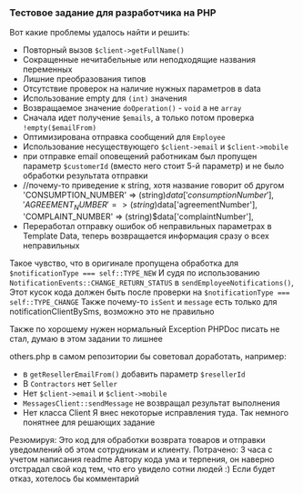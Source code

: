 ### Тестовое задание для разработчика на PHP

Вот какие проблемы удалось найти и решить:
- Повторный вызов `$client->getFullName()`
- Сокращенные нечитабельные или неподходящие названия переменных
- Лишние преобразования типов
- Отсутствие проверок на наличие нужных параметров в data
- Использование empty для `(int)` значения
- Возвращаемое значение `doOperation()` - `void` а не `array`
- Сначала идет получение `$emails`, а только потом проверка `!empty($emailFrom)`
- Оптимизирована отправка сообщений для `Employee`
- Использование несуществующего `$client->email` и `$client->mobile`
- при отправке email оповещений работникам был пропущен параметр `$customerId` (вместо него стоит 5-й параметр) и не было обработки результата отправки
- //почему-то приведение к string, хотя название говорит об другом
  'CONSUMPTION_NUMBER' => (string)$data['consumptionNumber'],
  'AGREEMENT_NUMBER'   => (string)$data['agreementNumber'],
  'COMPLAINT_NUMBER'   => (string)$data['complaintNumber'],
- Переработал отправку ошибок об неправильных параметрах в Template Data, теперь возвращается информация сразу о всех неправильных

Такое чувство, что в оригинале пропущена обработка для `$notificationType === self::TYPE_NEW`
И судя по использованию `NotificationEvents::CHANGE_RETURN_STATUS` в `sendEmployeeNotifications()`,
Этот кусок кода должен быть после проверки на `$notificationType === self::TYPE_CHANGE`
Также почему-то `isSent` и `message` есть только для notificationClientBySms, возможно это не правильно

Также по хорошему нужен нормальный Exception
PHPDoc писать не стал, думаю в этом задании то лишнее

others.php в самом репозитории бы советовал доработать, например:
- в `getResellerEmailFrom()` добавить параметр `$resellerId`
- В `Contractors` нет `Seller`
- Нет `$client->email` и `$client->mobile`
- `MessagesClient::sendMessage` не возвращал результат выполнения
- Нет класса Client
  Я внес некоторые исправления туда. Так немного понятнее для решающих задание

Резюмируя: Это код для обработки возврата товаров и отправки уведомлений об этом сотрудникам и клиенту.
Потрачено: 3 часа с учетом написания readme
Автору кода ума и терпения, он наверно отстрадал свой код тем, что его увидело сотни людей :)
Если будет отказ, хотелось бы комментарий